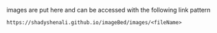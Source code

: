 images are put here
and can be accessed with the following link pattern
```
https://shadyshenali.github.io/imageBed/images/<fileName>
```
